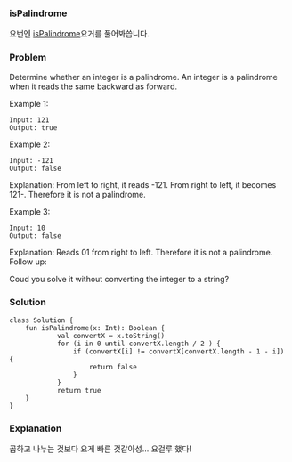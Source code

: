 ### isPalindrome


요번엔 [isPalindrome](https://leetcode.com/problems/palindrome-number/)요거를 풀어봐씁니다.

### Problem

Determine whether an integer is a palindrome. An integer is a palindrome when it reads the same backward as forward.

Example 1:

```
Input: 121
Output: true
```

Example 2:

```
Input: -121
Output: false
```

Explanation: From left to right, it reads -121. From right to left, it becomes 121-. Therefore it is not a palindrome.

Example 3:

```
Input: 10
Output: false
```

Explanation: Reads 01 from right to left. Therefore it is not a palindrome.
Follow up:

Coud you solve it without converting the integer to a string?

### Solution

```
class Solution {
    fun isPalindrome(x: Int): Boolean {
            val convertX = x.toString()
            for (i in 0 until convertX.length / 2 ) {
                if (convertX[i] != convertX[convertX.length - 1 - i]) {
                    return false
                }
            }
            return true
    }
}

```

### Explanation

곱하고 나누는 것보다 요게 빠른 것같아성... 요걸루 했다!